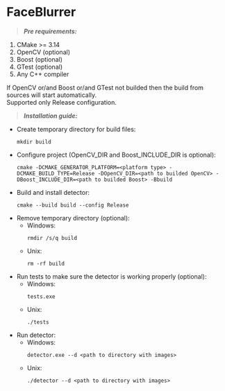 # FaceBlurrer

>***Pre requirements:***
1. CMake >= 3.14
2. OpenCV (optional)
3. Boost (optional)
4. GTest (optional)
4. Any C++ compiler

If OpenCV or/and Boost or/and GTest not builded then the build from sources will start automatically.\
Supported only Release configuration.


>***Installation guide:***
* Create temporary directory for build files:
	```
	mkdir build
	```
* Configure project (OpenCV_DIR and Boost_INCLUDE_DIR is optional):
	```
	cmake -DCMAKE_GENERATOR_PLATFORM=<platform type> -DCMAKE_BUILD_TYPE=Release -DOpenCV_DIR=<path to builded OpenCV> -DBoost_INCLUDE_DIR=<path to builded Boost> -Bbuild
	```
* Build and install detector:
	```
	cmake --build build --config Release
	```
* Remove temporary directory (optional):
	* Windows:
		```
		rmdir /s/q build
		```
	* Unix:
		```
		rm -rf build
		```
* Run tests to make sure the detector is working properly (optional):
	* Windows:
		```
		tests.exe
		```
	* Unix:
		```
		./tests
		```
* Run detector:
	* Windows:
		```
		detector.exe --d <path to directory with images>
		```
	* Unix:
		```
		./detector --d <path to directory with images>
		```